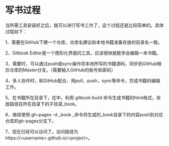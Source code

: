 # 写书过程

当所需工具安装好之后，就可以进行写书工作了，这个过程还是比较简单的。具体过程如下：

1、需要在GitHub下建一个仓库，仓库名建议和本地书籍准备存放的目录名一致。

2、Gitbook Editor是一个图形化界面的工具，应该很快就能学会编辑一本书籍。

3、需要时，可以通过push或sync操作将本地所写的书籍源码，同步到GitHub相应仓库的Master分支。（需要输入GitHub的账号和密码）

4、多人协作时，和GitHub配合，用pull，push，sync等命令，完成书籍的编辑工作。

5、在书籍所在目录下，在中，利用 gitbook  build 命令生成书籍的html格式，存放路径在所在目录下的子目录\_book。

6、继续使用 gh-pages -d _book _命令将生成的\_book目录下的内容push到对应仓库的gh-pages分支下。

7、现在已经可以访问了。访问路径为https://&lt;username&gt;.github.io/&lt;project&gt;。

